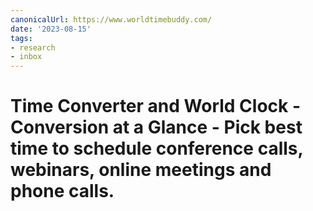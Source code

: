 ```yaml
---
canonicalUrl: https://www.worldtimebuddy.com/
date: '2023-08-15'
tags:
- research
- inbox
---
```


# Time Converter and World Clock - Conversion at a Glance - Pick best time to schedule conference calls, webinars, online meetings and phone calls.